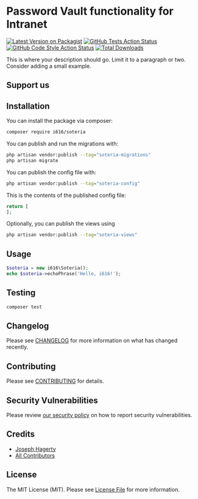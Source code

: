 # Password Vault functionality for Intranet

[![Latest Version on Packagist](https://img.shields.io/packagist/v/i616-solutions-llc/soteria.svg?style=flat-square)](https://packagist.org/packages/i616-solutions-llc/soteria)
[![GitHub Tests Action Status](https://img.shields.io/github/actions/workflow/status/i616-solutions-llc/soteria/run-tests.yml?branch=main&label=tests&style=flat-square)](https://github.com/i616-solutions-llc/soteria/actions?query=workflow%3Arun-tests+branch%3Amain)
[![GitHub Code Style Action Status](https://img.shields.io/github/actions/workflow/status/i616-solutions-llc/soteria/fix-php-code-style-issues.yml?branch=main&label=code%20style&style=flat-square)](https://github.com/i616-solutions-llc/soteria/actions?query=workflow%3A"Fix+PHP+code+style+issues"+branch%3Amain)
[![Total Downloads](https://img.shields.io/packagist/dt/i616-solutions-llc/soteria.svg?style=flat-square)](https://packagist.org/packages/i616-solutions-llc/soteria)

This is where your description should go. Limit it to a paragraph or two. Consider adding a small example.

## Support us
## Installation

You can install the package via composer:

```bash
composer require i616/soteria
```

You can publish and run the migrations with:

```bash
php artisan vendor:publish --tag="soteria-migrations"
php artisan migrate
```

You can publish the config file with:

```bash
php artisan vendor:publish --tag="soteria-config"
```

This is the contents of the published config file:

```php
return [
];
```

Optionally, you can publish the views using

```bash
php artisan vendor:publish --tag="soteria-views"
```

## Usage

```php
$soteria = new i616\Soteria();
echo $soteria->echoPhrase('Hello, i616!');
```

## Testing

```bash
composer test
```

## Changelog

Please see [CHANGELOG](CHANGELOG.md) for more information on what has changed recently.

## Contributing

Please see [CONTRIBUTING](CONTRIBUTING.md) for details.

## Security Vulnerabilities

Please review [our security policy](../../security/policy) on how to report security vulnerabilities.

## Credits

- [Joseph Hagerty](https://github.com/joeh)
- [All Contributors](../../contributors)

## License

The MIT License (MIT). Please see [License File](LICENSE.md) for more information.
